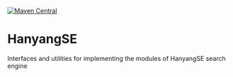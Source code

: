 [![Maven Central](https://maven-badges.herokuapp.com/maven-central/io.github.hyerica-bdml/hanyangse/badge.svg)](https://maven-badges.herokuapp.com/maven-central/io.github.hyerica-bdml/hanyangse)

# HanyangSE

Interfaces and utilities for implementing the modules of HanyangSE search engine
